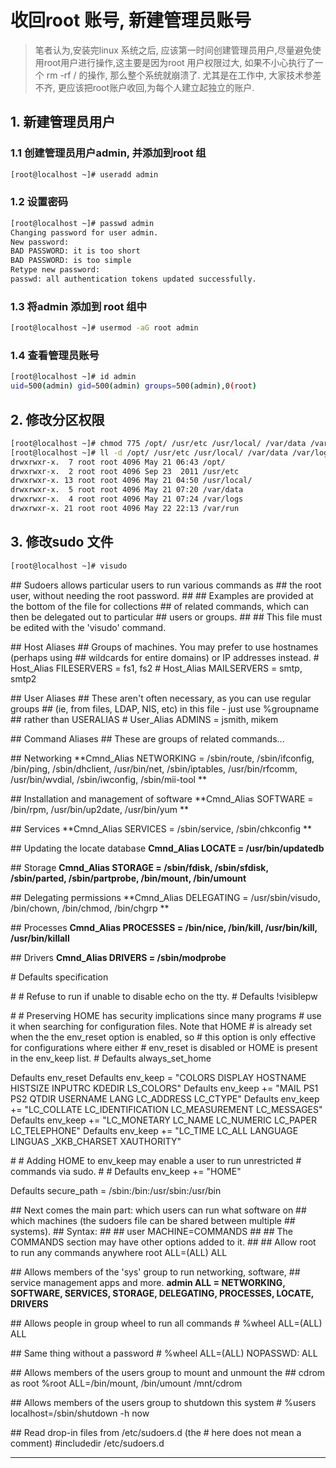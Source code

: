 # 收回root 账号, 新建管理员账号

> 笔者认为,安装完linux 系统之后, 应该第一时间创建管理员用户,尽量避免使用root用户进行操作,这主要是因为root 用户权限过大, 如果不小心执行了一个 rm -rf / 的操作, 那么整个系统就崩溃了. 尤其是在工作中, 大家技术参差不齐, 更应该把root账户收回,为每个人建立起独立的账户.

## 1. 新建管理员用户

### 1.1 创建管理员用户admin, 并添加到root 组

```bash
[root@localhost ~]# useradd admin
```

### 1.2 设置密码

```bash
[root@localhost ~]# passwd admin
Changing password for user admin.
New password: 
BAD PASSWORD: it is too short
BAD PASSWORD: is too simple
Retype new password: 
passwd: all authentication tokens updated successfully.
```

### 1.3 将admin 添加到 root 组中

```bash
[root@localhost ~]# usermod -aG root admin
```

### 1.4 查看管理员账号

```bash
[root@localhost ~]# id admin
uid=500(admin) gid=500(admin) groups=500(admin),0(root)
```

## 2. 修改分区权限

```bash
[root@localhost ~]# chmod 775 /opt/ /usr/etc /usr/local/ /var/data /var/logs  /var/run
[root@localhost ~]# ll -d /opt/ /usr/etc /usr/local/ /var/data /var/logs  /var/run    
drwxrwxr-x.  7 root root 4096 May 21 06:43 /opt/
drwxrwxr-x.  2 root root 4096 Sep 23  2011 /usr/etc
drwxrwxr-x. 13 root root 4096 May 21 04:50 /usr/local/
drwxrwxr-x.  5 root root 4096 May 21 07:20 /var/data
drwxrwxr-x.  4 root root 4096 May 21 07:24 /var/logs
drwxrwxr-x. 21 root root 4096 May 22 22:13 /var/run
```

## 3. 修改sudo 文件

```bash
[root@localhost ~]# visudo
```

\#\# Sudoers allows particular users to run various commands as
\#\# the root user, without needing the root password.
\#\#
\#\# Examples are provided at the bottom of the file for collections
\#\# of related commands, which can then be delegated out to particular
\#\# users or groups.
\#\# 
\#\# This file must be edited with the 'visudo' command.

\#\# Host Aliases
\#\# Groups of machines. You may prefer to use hostnames (perhaps using 
\#\# wildcards for entire domains) or IP addresses instead.
\# Host_Alias     FILESERVERS = fs1, fs2
\# Host_Alias     MAILSERVERS = smtp, smtp2

\#\# User Aliases
\#\# These aren't often necessary, as you can use regular groups
\#\# (ie, from files, LDAP, NIS, etc) in this file - just use %groupname 
\#\# rather than USERALIAS
\# User_Alias ADMINS = jsmith, mikem


\#\# Command Aliases
\#\# These are groups of related commands...

\#\# Networking
**Cmnd_Alias NETWORKING = /sbin/route, /sbin/ifconfig, /bin/ping, /sbin/dhclient, /usr/bin/net, /sbin/iptables, /usr/bin/rfcomm, /usr/bin/wvdial, /sbin/iwconfig, /sbin/mii-tool **

\#\# Installation and management of software
**Cmnd_Alias SOFTWARE = /bin/rpm, /usr/bin/up2date, /usr/bin/yum **

\#\# Services
**Cmnd_Alias SERVICES = /sbin/service, /sbin/chkconfig **

\#\# Updating the locate database
**Cmnd_Alias LOCATE = /usr/bin/updatedb**

\#\# Storage
**Cmnd_Alias STORAGE = /sbin/fdisk, /sbin/sfdisk, /sbin/parted, /sbin/partprobe, /bin/mount, /bin/umount**

\#\# Delegating permissions
**Cmnd_Alias DELEGATING = /usr/sbin/visudo, /bin/chown, /bin/chmod, /bin/chgrp **

\#\# Processes
**Cmnd_Alias PROCESSES = /bin/nice, /bin/kill, /usr/bin/kill, /usr/bin/killall**

\#\# Drivers
**Cmnd_Alias DRIVERS = /sbin/modprobe**

\# Defaults specification

\#
\# Refuse to run if unable to disable echo on the tty.
\#
Defaults   !visiblepw

\#
\# Preserving HOME has security implications since many programs
\# use it when searching for configuration files. Note that HOME
\# is already set when the the env_reset option is enabled, so
\# this option is only effective for configurations where either
\# env_reset is disabled or HOME is present in the env_keep list.
\#
Defaults    always_set_home

Defaults    env_reset
Defaults    env_keep =  "COLORS DISPLAY HOSTNAME HISTSIZE INPUTRC KDEDIR LS_COLORS"
Defaults    env_keep += "MAIL PS1 PS2 QTDIR USERNAME LANG LC_ADDRESS LC_CTYPE"
Defaults    env_keep += "LC_COLLATE LC_IDENTIFICATION LC_MEASUREMENT LC_MESSAGES"
Defaults    env_keep += "LC_MONETARY LC_NAME LC_NUMERIC LC_PAPER LC_TELEPHONE"
Defaults    env_keep += "LC_TIME LC_ALL LANGUAGE LINGUAS _XKB_CHARSET XAUTHORITY"

\#
\# Adding HOME to env_keep may enable a user to run unrestricted
\# commands via sudo.
\#
\# Defaults   env_keep += "HOME"

Defaults    secure_path = /sbin:/bin:/usr/sbin:/usr/bin

\#\# Next comes the main part: which users can run what software on 
\#\# which machines (the sudoers file can be shared between multiple
\#\# systems).
\#\# Syntax:
\#\#
\#\#      user    MACHINE=COMMANDS
\#\#
\#\# The COMMANDS section may have other options added to it.
\#\#
\#\# Allow root to run any commands anywhere 
root    ALL=(ALL)       ALL

\#\# Allows members of the 'sys' group to run networking, software, 
\#\# service management apps and more.
**admin ALL = NETWORKING, SOFTWARE, SERVICES, STORAGE, DELEGATING, PROCESSES, LOCATE, DRIVERS**

\#\# Allows people in group wheel to run all commands
\# %wheel        ALL=(ALL)       ALL

\#\# Same thing without a password
\# %wheel        ALL=(ALL)       NOPASSWD: ALL

\#\# Allows members of the users group to mount and unmount the 
\#\# cdrom as root
%root  ALL=/bin/mount, /bin/umount /mnt/cdrom

\#\# Allows members of the users group to shutdown this system
\# %users  localhost=/sbin/shutdown -h now

\#\# Read drop-in files from /etc/sudoers.d (the \# here does not mean a comment)
\#includedir /etc/sudoers.d

***

